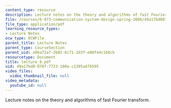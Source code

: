 ```yaml
---
content_type: resource
description: Lecture notes on the theory and algorithms of fast Fourier transform.
file: /courses/6-973-communication-system-design-spring-2006/49a17bd0078f7723100ac1395a476595_lecture_8.pdf
file_type: application/pdf
learning_resource_types:
- Lecture Notes
ocw_type: OCWFile
parent_title: Lecture Notes
parent_type: CourseSection
parent_uid: a96a72a7-2b02-6c71-2d3f-e80f44c1b0cb
resourcetype: Document
title: lecture_8.pdf
uid: 49a17bd0-078f-7723-100a-c1395a476595
video_files:
  video_thumbnail_file: null
video_metadata:
  youtube_id: null
---
```

Lecture notes on the theory and algorithms of fast Fourier transform.